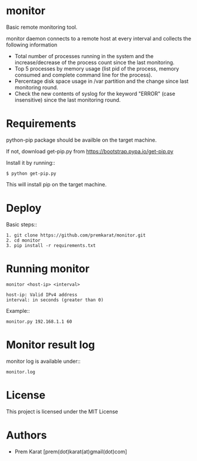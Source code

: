 monitor
=======

Basic remote monitoring tool.

monitor daemon connects to a remote host at every interval and collects the following information

* Total number of processes running in the system and the increase/decrease of the process count since the last monitoring.
* Top 5 processes by memory usage (list pid of the process, memory consumed and complete command line for the process). 
* Percentage disk space usage in /var partition and the change since last monitoring round.
* Check the new contents of syslog for the keyword "ERROR" (case insensitive) since the last monitoring round.

Requirements
============

python-pip package should be availble on the target machine.

If not, download get-pip.py from
    https://bootstrap.pypa.io/get-pip.py

Install it by running::

    $ python get-pip.py

This will install pip on the target machine.

Deploy
======

Basic steps::

    1. git clone https://github.com/premkarat/monitor.git 
    2. cd monitor
    3. pip install -r requirements.txt

Running monitor
===============

    monitor <host-ip> <interval>

    host-ip: Valid IPv4 address
    interval: in seconds (greater than 0)

Example::

    monitor.py 192.168.1.1 60

Monitor result log 
==================

monitor log is available under::

    monitor.log

License 
=======

This project is licensed under the MIT License

Authors 
=======

* Prem Karat [prem(dot)karat(at)gmail(dot)com]
